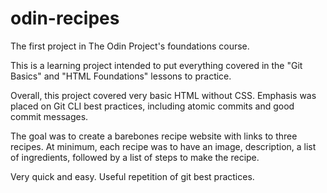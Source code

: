 # odin-recipes
The first project in The Odin Project's foundations course.

This is a learning project intended to put everything covered in the "Git Basics" and "HTML Foundations" lessons to practice.

Overall, this project covered very basic HTML without CSS. Emphasis was placed on Git CLI best practices, including atomic commits and good commit messages.

The goal was to create a barebones recipe website with links to three recipes. At minimum, each recipe was to have an image, description, a list of ingredients, followed by a list of steps to make the recipe.

Very quick and easy. Useful repetition of git best practices.
